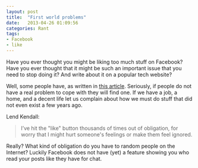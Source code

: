 ```yaml
---
layout: post
title:  "First world problems"
date:   2013-04-26 01:09:56
categories: Rant
tags:
- Facebook
- like
---
```


Have you ever thought you might be liking too much stuff on Facebook? Have you ever thought that it might be such an important issue that you need to stop doing it? And write about it on a popular tech website?

Well, some people have, as written in [this article][1]. Seriously, if people do not have a real problem to cope with they will find one. If we have a job, a home, and a decent life let us complain about how we must do stuff that did not even exist a few years ago.

Lend Kendall:

> I’ve hit the "like" button thousands of times out of obligation, for worry that I might hurt someone's feelings or make them feel ignored.

Really? What kind of obligation do you have to random people on the Internet? Luckily Facebook does not have (yet) a feature showing you who read your posts like they have for chat.

 [1]: http://readwrite.com/2013/04/17/like-experiment%23feed=/tag/facebook
